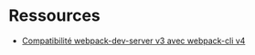 Ressources
==========

* [Compatibilité webpack-dev-server v3 avec webpack-cli v4](https://github.com/webpack/webpack-dev-server/issues/2759)


